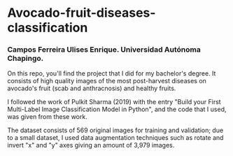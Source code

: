 # Avocado-fruit-diseases-classification

### Campos Ferreira Ulises Enrique. Universidad Autónoma Chapingo.

On this repo, you'll find the project that I did for my bachelor's degree.
It consists of high quality images of the most post-harvest diseases on avocado's fruit (scab and anthracnosis) and healthy fruits.

I followed the work of Pulkit Sharma (2019) with the entry "Build your First Multi-Label Image Classification Model in Python", and the code that I used, was given from these work.

The dataset consists of 569 original images for training and validation; due to a small dataset, I used data augmentation techniques such as rotate and invert "x" and "y" axes giving an amount of 3,979 images.
